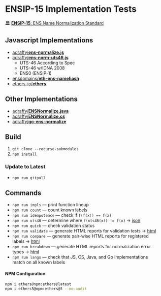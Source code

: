 # ENSIP-15 Implementation Tests

🏛️ [**ENSIP-15**: ENS Name Normalization Standard](https://docs.ens.domains/ens-improvement-proposals/ensip-15-normalization-standard)

## Javascript Implementations

* [adraffy/**ens-normalize.js**](https://github.com/adraffy/ens-normalize.js)
* [adraffy/**ens-norm-uts46.js**](https://github.com/adraffy/ens-norm-uts46.js)
	* UTS-46 According to Spec
	* UTS-46 w/IDNA 2008
	* ENS0 (ENSIP-1)
* [ensdomains/**eth-ens-namehash**](https://github.com/ensdomains/eth-ens-namehash)
* [ethers-io/**ethers**](https://github.com/ethers-io/ethers.js)

## Other Implementations

* [adraffy/**ENSNormalize.java**](https://github.com/adraffy/ENSNormalize.java)
* [adraffy/**ENSNormalize.cs**](https://github.com/adraffy/ENSNormalize.cs)
* [adraffy/**go-ens-normalize**](https://github.com/adraffy/go-ens-normalize)

## Build

1. `git clone --recurse-submodules`
1. `npm install`

### Update to Latest

* `npm run gitpull`

## Commands

* `npm run impls` — print function lineup
* `npm run count` — count known labels
* `npm run idempotence` — check if `f(f(x)) == f(x)`
* `npm run uts46` — determine where `f(uts46(x)) != f(x)` &rarr; [json](./test-misc/output/uts46.json)
* `npm run quick` — check validation status 
* `npm run validate` — generate HTML reports for validation tests &rarr; [html](https://adraffy.github.io/ens-norm-tests/test-validation/output/)
* `npm run compare` — generate pair-wise HTML reports for registered labels &rarr; [html](https://adraffy.github.io/ens-norm-tests/test-compare/output/)
* `npm run breakdown` — generate HTML reports for normalization error types &rarr; [html](https://adraffy.github.io/ens-norm-tests/test-breakdown/output-20230226/)
* `npm run langs` — check that JS, CS, Java, and Go implementations match on all known labels

#### NPM Configuration
```sh
npm i ethers@npm:ethers@latest
npm i ethers5@npm:ethers@5 --no-audit
```